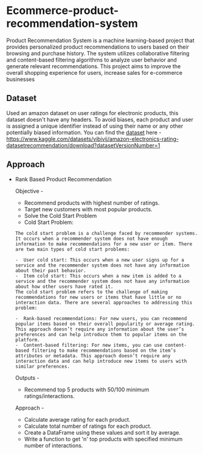 # Ecommerce-product-recommendation-system

Product Recommendation System is a machine learning-based project that provides personalized product recommendations to users based on their browsing and purchase history. The system utilizes collaborative filtering and content-based filtering algorithms to analyze user behavior and generate relevant recommendations. This project aims to improve the overall shopping experience for users, increase sales for e-commerce businesses

## Dataset

Used an amazon dataset on user ratings for electronic products, this dataset doesn't have any headers. To avoid biases, each product and user is assigned a unique identifier instead of using their name or any other potentially biased information.
You can find the [dataset](https://www.kaggle.com/datasets/vibivij/amazon-electronics-rating-datasetrecommendation/) here - <https://www.kaggle.com/datasets/vibivij/amazon-electronics-rating-datasetrecommendation/download?datasetVersionNumber=1>

## Approach

- Rank Based Product Recommendation
  
  Objective -
    -  Recommend products with highest number of ratings.
    -  Target new customers with most popular products.
    -  Solve the Cold Start Problem
    -  Cold Start Problem:
      
      The cold start problem is a challenge faced by recommender systems. It occurs when a recommender system does not have enough information to make recommendations for a new user or item. There are two main types of cold start problems:

      -  User cold start: This occurs when a new user signs up for a service and the recommender system does not have any information about their past behavior.
      -  Item cold start: This occurs when a new item is added to a service and the recommender system does not have any information about how other users have rated it.  
      The cold start problem refers to the challenge of making recommendations for new users or items that have little or no interaction data. There are several approaches to addressing this problem:

      -  Rank-based recommendations: For new users, you can recommend popular items based on their overall popularity or average rating. This approach doesn’t require any information about the user’s preferences and can help introduce them to popular items on the platform.
      -  Content-based filtering: For new items, you can use content-based filtering to make recommendations based on the item’s attributes or metadata. This approach doesn’t require any interaction data and can help introduce new items to users with similar preferences.
  
  Outputs -

    -  Recommend top 5 products with 50/100 minimum ratings/interactions.
  
  Approach -

    - Calculate average rating for each product.
    - Calculate total number of ratings for each product.
    - Create a DataFrame using these values and sort it by average.
    - Write a function to get 'n' top products with specified minimum number of interactions.

